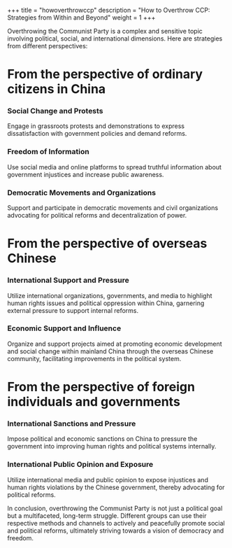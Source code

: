 +++
title = "howoverthrowccp"
description = "How to Overthrow CCP: Strategies from Within and Beyond"
weight = 1
+++

Overthrowing the Communist Party is a complex and sensitive topic involving political, social, and international dimensions. Here are strategies from different perspectives:

# From the perspective of ordinary citizens in China
### Social Change and Protests
Engage in grassroots protests and demonstrations to express dissatisfaction with government policies and demand reforms.

### Freedom of Information
Use social media and online platforms to spread truthful information about government injustices and increase public awareness.

### Democratic Movements and Organizations
Support and participate in democratic movements and civil organizations advocating for political reforms and decentralization of power.

# From the perspective of overseas Chinese
### International Support and Pressure
Utilize international organizations, governments, and media to highlight human rights issues and political oppression within China, garnering external pressure to support internal reforms.

### Economic Support and Influence
Organize and support projects aimed at promoting economic development and social change within mainland China through the overseas Chinese community, facilitating improvements in the political system.

# From the perspective of foreign individuals and governments
### International Sanctions and Pressure
Impose political and economic sanctions on China to pressure the government into improving human rights and political systems internally.

### International Public Opinion and Exposure
Utilize international media and public opinion to expose injustices and human rights violations by the Chinese government, thereby advocating for political reforms.

In conclusion, overthrowing the Communist Party is not just a political goal but a multifaceted, long-term struggle. Different groups can use their respective methods and channels to actively and peacefully promote social and political reforms, ultimately striving towards a vision of democracy and freedom.